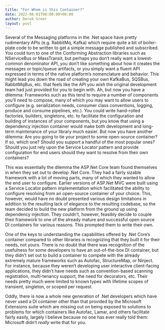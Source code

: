 ```yaml
---
title: "For Whom is this Container?"
date: 2022-06-01T08:00:00+00:00
author: Derek Greer
layout: post
---
```


Several of the Messaging platforms in the .Net space have pretty rudimentary APIs (e.g. RabbitMq, Kafka) which require quite a bit of boiler-plate code to be written to get a simple message published and subscribed. You could turn to one of the Conforming Abstraction libraries such as NServiceBus or MassTransit, but perhaps you don’t really want a lowest-common denominator API, you don’t like something about how it creates the messages or topic/queue artifacts, or you simply want a fluent API expressed in terms of the native platform’s nomenclature and behavior. This might lead you down the road of creating your own KafkaBus, SQSBus, RabbitMqBus, etc. that feels like the API you _wish_ the original development team had just provided for you to begin with. Ah, but now you have a dilemma: Frameworks such as this tend to require a number of components you’ll need to compose, many of which you may want to allow users to configure (e.g. serialization needs, consumer class conventions, logging, produce and consume pipelines, etc.). You could write hand-rolled factories, builders, singletons, etc. to facilitate the configuration and building of instances of your components, but you know that using a dependency injection container would make both development and long-term maintenance of your library much easier. But now you have another dilemma: Are you going to tie your project to some open-source container? If so, which one? Should you support a handful of the most popular ones? Should you just rely upon the Service Locator pattern and provide configuration for end users should they want to resolve from their own containers?

This was essentially the dilemma the ASP.Net Core team found themselves in when they set out to develop .Net Core. They had a fairly sizable framework with a lot of moving parts, many of which they wanted to allow the end user to configure. Earlier versions of ASP.Net MVC were built using a Service Locator pattern implementation which facilitated the ability to configure resolving from an open-source container of your choice. This, however, would have no doubt presented various design limitations in addition to the resulting lack of elegance to the resulting codebase, so the team decided to build the new platform from the ground up using dependency injection. They couldn’t, however, feasibly decide to couple their framework to one of the already mature and successful open source DI containers for various reasons. This prompted them to write their own.

One of the keys to understanding the capabilities offered by .Net Core’s container compared to other libraries is recognizing that they built it for their needs, not yours. There is no doubt that there was recognition of the usefulness for some developers to have an out-of-the-box DI container, but they didn’t set out to build a container to compete with the already extremely mature frameworks such as Autofac, StructureMap, or Ninject. For instance, because they weren’t developing user interactive client-facing applications, they didn’t have needs such as convention-based scanning registration, multi-tenancy support, the need for decorators, etc. Their needs pretty much were limited to known types with lifetime scopes of transient, singleton, or scoped per request.

Oddly, there is now a whole new generation of .Net developers which have never used a DI container other than that provided by the Microsoft Extensions suite which are missing out on being exposed to solutions to problems for which containers like Autofac, Lamar, and others facilitate fairly easily, largely I believe because no one has ever really told them: Microsoft didn’t _really_ write that for you.
